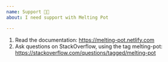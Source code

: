 ```yaml
---
name: Support 🙋🏻
about: I need support with Melting Pot

---
```

<!--

We primarily use GitHub as an issue tracker; for code help questions, please check out following resources. Thanks!

-->

1. Read the documentation: https://melting-pot.netlify.com
2. Ask questions on StackOverflow, using the tag melting-pot: https://stackoverflow.com/questions/tagged/melting-pot

